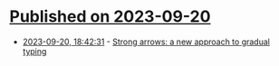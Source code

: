 # [Published on 2023-09-20](index.md)

* [2023-09-20, 18:42:31](https://lobste.rs/s/kteyjx/strong_arrows_new_approach_gradual) - [Strong arrows: a new approach to gradual typing](https://elixir-lang.org/blog/2023/09/20/strong-arrows-gradual-typing/)
